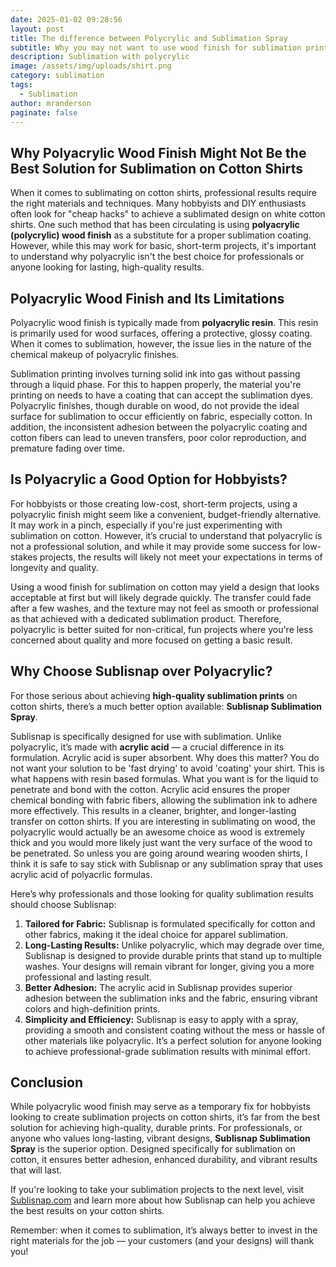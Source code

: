```yaml
---
date: 2025-01-02 09:28:56
layout: post
title: The difference between Polycrylic and Sublimation Spray
subtitle: Why you may not want to use wood finish for sublimation printing
description: Sublimation with polycrylic
image: /assets/img/uploads/shirt.png
category: sublimation
tags:
  - Sublimation
author: mranderson
paginate: false
---
```

## Why Polyacrylic Wood Finish Might Not Be the Best Solution for Sublimation on Cotton Shirts

When it comes to sublimating on cotton shirts, professional results require the right materials and techniques. Many hobbyists and DIY enthusiasts often look for "cheap hacks" to achieve a sublimated design on white cotton shirts. One such method that has been circulating is using **polyacrylic (polycrylic) wood finish** as a substitute for a proper sublimation coating. However, while this may work for basic, short-term projects, it's important to understand why polyacrylic isn't the best choice for professionals or anyone looking for lasting, high-quality results.

## Polyacrylic Wood Finish and Its Limitations

Polyacrylic wood finish is typically made from **polyacrylic resin**. This resin is primarily used for wood surfaces, offering a protective, glossy coating. When it comes to sublimation, however, the issue lies in the nature of the chemical makeup of polyacrylic finishes. 

Sublimation printing involves turning solid ink into gas without passing through a liquid phase. For this to happen properly, the material you're printing on needs to have a coating that can accept the sublimation dyes. Polyacrylic finishes, though durable on wood, do not provide the ideal surface for sublimation to occur efficiently on fabric, especially cotton. In addition, the inconsistent adhesion between the polyacrylic coating and cotton fibers can lead to uneven transfers, poor color reproduction, and premature fading over time.

## Is Polyacrylic a Good Option for Hobbyists?

For hobbyists or those creating low-cost, short-term projects, using a polyacrylic finish might seem like a convenient, budget-friendly alternative. It may work in a pinch, especially if you're just experimenting with sublimation on cotton. However, it’s crucial to understand that polyacrylic is not a professional solution, and while it may provide some success for low-stakes projects, the results will likely not meet your expectations in terms of longevity and quality.

Using a wood finish for sublimation on cotton may yield a design that looks acceptable at first but will likely degrade quickly. The transfer could fade after a few washes, and the texture may not feel as smooth or professional as that achieved with a dedicated sublimation product. Therefore, polyacrylic is better suited for non-critical, fun projects where you're less concerned about quality and more focused on getting a basic result.

## Why Choose Sublisnap over Polyacrylic?

For those serious about achieving **high-quality sublimation prints** on cotton shirts, there’s a much better option available: **Sublisnap Sublimation Spray**.

Sublisnap is specifically designed for use with sublimation. Unlike polyacrylic, it’s made with **acrylic acid** — a crucial difference in its formulation. Acrylic acid is super absorbent. Why does this matter? You do not want your solution to be 'fast drying' to avoid 'coating' your shirt. This is what happens with resin based formulas. What you want is for the liquid to penetrate and bond with the cotton. Acrylic acid ensures the proper chemical bonding with fabric fibers, allowing the sublimation ink to adhere more effectively. This results in a cleaner, brighter, and longer-lasting transfer on cotton shirts. If you are interesting in sublimating on wood, the polyacrylic would actually be an awesome choice as wood is extremely thick and you would more likely just want the very surface of the wood to be penetrated. So unless you are going around wearing wooden shirts, I think it is safe to say stick with Sublisnap or any sublimation spray that uses acrylic acid of polyacrlic formulas. 

Here’s why professionals and those looking for quality sublimation results should choose Sublisnap:

1. **Tailored for Fabric:** Sublisnap is formulated specifically for cotton and other fabrics, making it the ideal choice for apparel sublimation.
2. **Long-Lasting Results:** Unlike polyacrylic, which may degrade over time, Sublisnap is designed to provide durable prints that stand up to multiple washes. Your designs will remain vibrant for longer, giving you a more professional and lasting result.
3. **Better Adhesion:** The acrylic acid in Sublisnap provides superior adhesion between the sublimation inks and the fabric, ensuring vibrant colors and high-definition prints.
4. **Simplicity and Efficiency:** Sublisnap is easy to apply with a spray, providing a smooth and consistent coating without the mess or hassle of other materials like polyacrylic. It’s a perfect solution for anyone looking to achieve professional-grade sublimation results with minimal effort.

## Conclusion

While polyacrylic wood finish may serve as a temporary fix for hobbyists looking to create sublimation projects on cotton shirts, it’s far from the best solution for achieving high-quality, durable prints. For professionals, or anyone who values long-lasting, vibrant designs, **Sublisnap Sublimation Spray** is the superior option. Designed specifically for sublimation on cotton, it ensures better adhesion, enhanced durability, and vibrant results that will last. 

If you're looking to take your sublimation projects to the next level, visit [Sublisnap.com](https://www.sublisnap.com) and learn more about how Sublisnap can help you achieve the best results on your cotton shirts.

Remember: when it comes to sublimation, it’s always better to invest in the right materials for the job — your customers (and your designs) will thank you!